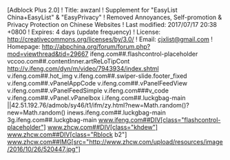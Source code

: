 [Adblock Plus 2.0]
! Title: awzanl
! Supplement for "EasyList China+EasyList" & "EasyPrivacy"
! Removed Annoyances, Self-promotion & Privacy Protection on Chinese Websites
! Last modified: 2017/07/17 20:38 +0800
! Expires: 4 days (update frequency)
! License: http://creativecommons.org/licenses/by/3.0/
! Email: cjxlist@gmail.com
! Homepage: http://abpchina.org/forum/forum.php?mod=viewthread&tid=29667
ifeng.com##.flashcontrol-placeholder
vccoo.com##.contentInner.artReLoTipCont
http://v.ifeng.com/dyn/m/video/7943934/index.shtml
v.ifeng.com##.hot_img
v.ifeng.com##.swiper-slide.footer_fixed
v.ifeng.com##.vPanelAppCode
v.ifeng.com##.vPanelFeedView
v.ifeng.com##.vPanelFeedSimple
v.ifeng.com###v_code
v.ifeng.com##.vPanel.vPanelbox
i.ifeng.com##.luckgbag-main
||42.51.192.76/admob/sy46/t1/ifm/zy.html?new=Math.random()?new=Math.random()
inews.ifeng.com##.luckgbag-main
3g.ifeng.com##.luckgbag-main
www.ifeng.com##DIV[class="flashcontrol-placeholder"]
www.zhcw.com##DIV[class="khdew"]
www.zhcw.com##DIV[class="Rblock b2"]
www.zhcw.com##IMG[src="http://www.zhcw.com/upload/resources/image/2016/10/26/520447.jpg"]
